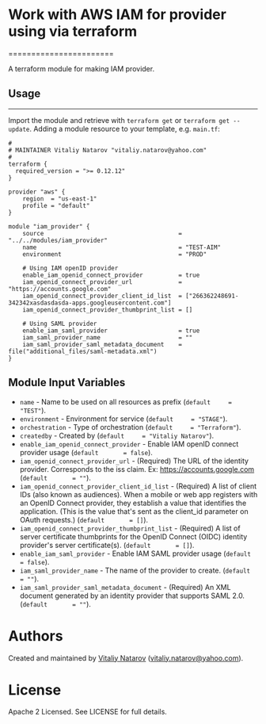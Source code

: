 # Work with AWS IAM for provider using via terraform
=======================

A terraform module for making IAM provider.

## Usage
--------

Import the module and retrieve with ```terraform get``` or ```terraform get --update```. Adding a module resource to your template, e.g. `main.tf`:

```
#
# MAINTAINER Vitaliy Natarov "vitaliy.natarov@yahoo.com"
#
terraform {
  required_version = ">= 0.12.12"
}

provider "aws" {
    region  = "us-east-1"
    profile = "default"
}

module "iam_provider" {
    source                                      = "../../modules/iam_provider"
    name                                        = "TEST-AIM"
    environment                                 = "PROD"

    # Using IAM openID provider
    enable_iam_openid_connect_provider          = true
    iam_openid_connect_provider_url             = "https://accounts.google.com"
    iam_openid_connect_provider_client_id_list  = ["266362248691-342342xasdasdasda-apps.googleusercontent.com"]
    iam_openid_connect_provider_thumbprint_list = []

    # Using SAML provider
    enable_iam_saml_provider                    = true
    iam_saml_provider_name                      = ""
    iam_saml_provider_saml_metadata_document    = file("additional_files/saml-metadata.xml")
}
```

Module Input Variables
----------------------

- `name` - Name to be used on all resources as prefix (`default     = "TEST"`).
- `environment` - Environment for service (`default     = "STAGE"`).
- `orchestration` - Type of orchestration (`default     = "Terraform"`).
- `createdby` - Created by (`default     = "Vitaliy Natarov"`).
- `enable_iam_openid_connect_provider` - Enable IAM openID connect provider usage (`default       = false`).
- `iam_openid_connect_provider_url` - (Required) The URL of the identity provider. Corresponds to the iss claim. Ex: https://accounts.google.com (`default       = ""`).
- `iam_openid_connect_provider_client_id_list` - (Required) A list of client IDs (also known as audiences). When a mobile or web app registers with an OpenID Connect provider, they establish a value that identifies the application. (This is the value that's sent as the client_id parameter on OAuth requests.) (`default       = []`).
- `iam_openid_connect_provider_thumbprint_list` - (Required) A list of server certificate thumbprints for the OpenID Connect (OIDC) identity provider's server certificate(s). (`default       = []`).
- `enable_iam_saml_provider` - Enable IAM SAML provider usage (`default       = false`).
- `iam_saml_provider_name` - The name of the provider to create. (`default       = ""`).
- `iam_saml_provider_saml_metadata_document` - (Required) An XML document generated by an identity provider that supports SAML 2.0. (`default       = ""`).


Authors
=======

Created and maintained by [Vitaliy Natarov](https://github.com/SebastianUA)
(vitaliy.natarov@yahoo.com).

License
=======

Apache 2 Licensed. See LICENSE for full details.
